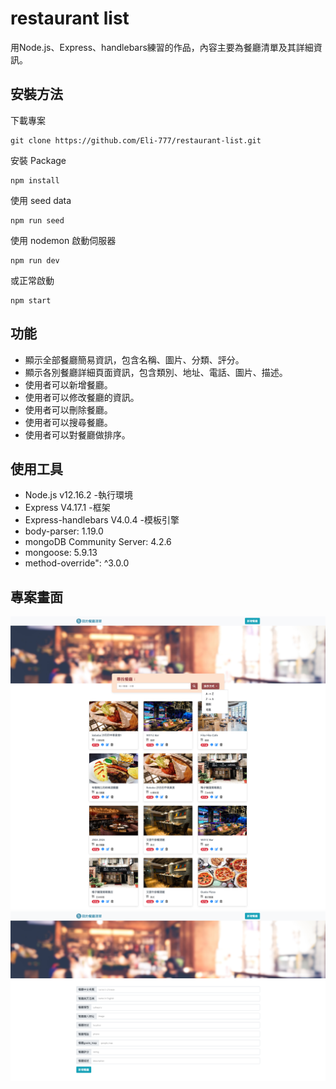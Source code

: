 
# restaurant list
用Node.js、Express、handlebars練習的作品，內容主要為餐廳清單及其詳細資訊。

## 安裝方法
下載專案
```
git clone https://github.com/Eli-777/restaurant-list.git
```
安裝 Package
```
npm install
```
使用 seed data
```
npm run seed
```
使用 nodemon 啟動伺服器
```
npm run dev
```
或正常啟動
```
npm start
```

## 功能 
- 顯示全部餐廳簡易資訊，包含名稱、圖片、分類、評分。
- 顯示各別餐廳詳細頁面資訊，包含類別、地址、電話、圖片、描述。
- 使用者可以新增餐廳。
- 使用者可以修改餐廳的資訊。
- 使用者可以刪除餐廳。
- 使用者可以搜尋餐廳。
- 使用者可以對餐廳做排序。

## 使用工具
- Node.js v12.16.2 -執行環境
- Express V4.17.1 -框架
- Express-handlebars V4.0.4 -模板引擎
- body-parser: 1.19.0
- mongoDB Community Server: 4.2.6
- mongoose: 5.9.13
- method-override": ^3.0.0

## 專案畫面
![Alt text](/public/pictures/index_Restaurant_list2.jpg)
![Alt text](/public/pictures/create_Restaurant_list.png)


